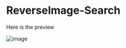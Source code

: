 # ReverseImage-Search

Here is the preview 

![image](https://user-images.githubusercontent.com/83700543/134767163-15a523b2-9365-48f6-b06c-16c96113f8f3.png)
